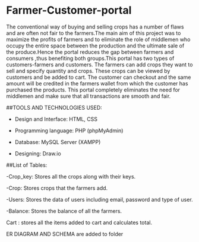 # Farmer-Customer-portal
The conventional way of buying and selling crops has a number of flaws and are often not fair to the
farmers.The main aim of this project was to maximize the profits of farmers and to eliminate the role of middlemen who occupy the entire space between the production and the ultimate sale of the produce.Hence the portal reduces the gap between farmers and consumers ,thus benefiting both groups.This portal has two types of customers-farmers and customers. The farmers can add crops they want to sell and specify quantity and crops. These crops can be viewed by customers and be added to cart. The customer can checkout and the same amount will be credited in the farmers wallet from which the customer has purchased the products. This portal completely eliminates the need for middlemen and
make sure that all transactions are smooth and fair.

##TOOLS AND TECHNOLOGIES USED:

- Design and Interface: HTML, CSS

- Programming language: PHP (phpMyAdmin)

- Database: MySQL Server (XAMPP)

- Designing: Draw.io
     
##List of Tables:

-Crop_key: Stores all the crops along with their keys.

-Crop: Stores crops that the farmers add.

-Users: Stores the data of users including email, password and type of user.

-Balance: Stores the balance of all the farmers.

 Cart : stores all the items added to cart and calculates total.
 
ER DIAGRAM AND SCHEMA are added to folder
